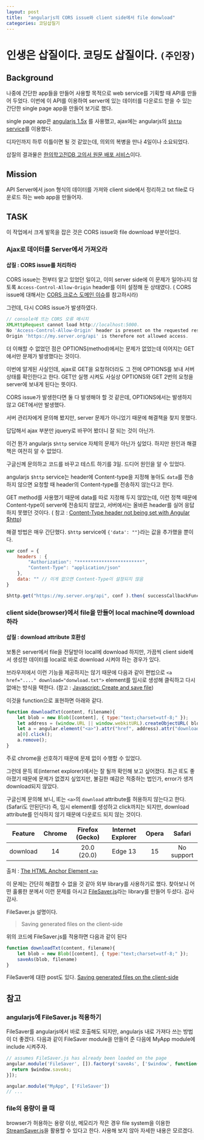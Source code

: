 ```yaml
---
layout: post
title:  "angularjs의 CORS issue와 client side에서 file donwload"
categories: 코딩삽질기
---
```


인생은 삽질이다. 코딩도 삽질이다. `(주인장)` 
==================================

Background
--------------

나중에 간단한 app들을 만들어 사용할 목적으로 web service를 기획할 때 API를 만들어 두었다. 이번에 이 API를 이용하여 server에 있는 데이터를 다운로드 받을 수 있는 간단한 single page app을 만들어 보기로 했다. 

single page app은 [angularjs 1.5x](https://www.angularjs.org/) 를 사용했고, ajax에는 angularjs의 [`$http` service](https://docs.angularjs.org/api/ng/service/$http)를 이용했다.

디자인까지 하루 이틀이면 될 것 같았는데, 의외의 복병을 만나 4일이나 소요되었다. 

삽질의 결과물은 [한의학고전DB 고의서 원문 배포 서비스](https://kmongoing.github.io/apps/dist-texts/app.html)이다.

Mission 
---------

API Server에서 json 형식의 데이터를 가져와 client side에서 정리하고 txt file로 다운로드 하는 web app을 만들어자. 

TASK
------

이 작업에서 크게 발목을 잡은 것은 CORS issue와 file download 부분이었다. 

### Ajax로 데이터를 Server에서 가져오라

#### 삽질 : CORS issue를 처리하라

CORS issue는 전부터 알고 있었던 일이고, 이미 server side에 이 문제가 일어나지 않토록 `Access-Control-Allow-Origin` header를 이미 설정해 둔 상태였다. ( CORS issue에 대해서는 [CORS 크로스 도메인 이슈](http://ooz.co.kr/232)를 참고하시라)

그런데, 다시 CORS issue가 발생하였다. 

```js
// console에 뜨는 CORS 오류 메시지
XMLHttpRequest cannot load http://localhost:5000. 
No 'Access-Control-Allow-Origin' header is present on the requested resource.
Origin 'https://my.server.org/api' is therefore not allowed access.
```

더 이해할 수 없었던 점은 OPTIONS(method)에서는 문제가 없었는데 이어지는 GET에서만 문제가 발생했다는 것이다. 

이번에 알게된 사실인데, ajax로 GET을 요청하더라도 그 전에 OPTIONS를 보내 서버 상태를 확인한다고 한다. GET만 실행 시켜도 사실상 OPTIONS와 GET 2번의 요청을 server에 보내게 된다는 뜻이다. 

CORS issue가 발생한다면 둘 다 발생해야 할 것 같은데, OPTIONS에서는 발생하지 않고 GET에서만 발생했다. 

서버 관리자에게 문의해 봤지만, server 문제가 아니었기 때문에 해결책을 찾지 못했다. 

답답해서 ajax 부분만 jquery로 바꾸어 봤더니 잘 되는 것이 아닌가. 

이건 뭔가 angularjs `$http` service 자체의 문제가 아닌가 싶었다. 하지만 원인과 해결책은 여전히 알 수 없었다. 

구글신께 문의하고 코드를 바꾸고 테스트 하기를 3일. 드디어 원인을 알 수 있었다. 

angularjs `$http` service는 header에 Content-type을 지정해 놓아도 `data`를 전송하지 않으면 요청할 때 header의 Content-type를 전송하지 않는다고 한다. 

GET method를 사용했기 때문에 data를 따로 지정해 두지 않았는데, 이런 정책 때문에 Content-type이 server에 전송되지 않았고, 서버에서는 올바른 header를 실어 응답하지 못했던 것이다. ( 참고 : [Content-Type header not being set with Angular $http](http://stackoverflow.com/a/24896363))

해결 방법은 매우 간단했다. `$http` service에 `{'data': ""}`라는 값을 추가했을 뿐이다. 

```js
var conf = {
	headers : {
		"Authorization": "************************",
		"Content-Type": "application/json"
	},
	data: "" // 이게 없으면 Content-Type이 설정되지 않음
}

$http.get("https://my.server.org/api", conf ).then( successCallbackFunction, failCallbackFunction )
```

### client side(browser)에서 file을 만들어 local machine에 download 하라

#### 삽질 : download attribute 호환성

보통은 server에서 file을 전달받아 local에 download 하지만, 가끔씩 client side에서 생성한 데이터를 local로 바로 download 시켜야 하는 경우가 있다. 

브라우저에서 이런 기능을 제공하지는 않기 때문에 다음과 같이 편법으로 `<a href="...." download="donwload.txt">` element를 임시로 생성해 클릭하고 다시 없애는 방식을 택한다. (참고 : [Javascript: Create and save file](http://stackoverflow.com/a/30832210))

이것을 function으로 표현하면 아래와 같다. 

```js
function downloadTxt(content, filename){
	let blob = new Blob([content], { type:"text;charset=utf-8;" });
	let address = (window.URL || window.webkitURL).createObjectURL( blob );
	let a = angular.element("<a>").attr("href", address).attr("download", filename).appendTo("body");
	a[0].click();
	a.remove();
}
```

주로 chrome을 선호하기 때문에 문제 없이 수행할 수 있었다. 

그런데 문득 IE(internet explorer)에서는 잘 될까 확인해 보고 싶어졌다. 최근 IE도 좋아졌기 때문에 문제가 없겠지 싶었지만, 불길한 예감은 적중하는 법인가, error가 생겨 download되지 않았다. 

구글신께 문의해 보니, IE는 `<a>`의 `download` attribute를 허용하지 않는다고 한다.(Safari도 안된단다) 즉, 임시 element를 생성하고 click까지는 되지만, download attribute를 인식하지 않기 때문에 다운로드 되지 않는 것이다.


| Feature | Chrome | Firefox (Gecko)	| Internet Explorer | Opera | Safari|
|:---------:|:----------:|:-----------:|:------------:|:--------:|:-------:|
| download | 14 | 20.0 (20.0) | Edge 13 | 15 | No support |

출처 : [The HTML Anchor Element `<a>`](https://developer.mozilla.org/en/docs/Web/HTML/Element/a)

이 문제는 간단히 해결할 수 없을 것 같아 외부 library를 사용하기로 했다. 찾아보니 어떤 훌륭한 분께서 이런 문제를 아시고 [FileSaver.js](https://github.com/eligrey/FileSaver.js)라는 library를 만들어 두셨다. 감사감사. 

FileSaver.js 설명이다. 

> Saving generated files on the client-side

위의 코드에 FileSaver.js를 적용하면 다음과 같이 된다

```js
function downloadTxt(content, filename){
	let blob = new Blob([content], { type:"text;charset=utf-8;" });
	saveAs(blob, filename)
}
```

FileSaver에 대한 post도 있다. [Saving generated files on the client-side](https://developers.google.com/web/updates/2011/08/Saving-generated-files-on-the-client-side)


참고
-----

### angularjs에 FileSaver.js 적용하기

FileSaver를 angularjs에서 바로 호출해도 되지만, angularjs 내로 가져다 쓰는 방법이 더 좋겠다. 다음과 같이 FileSaver module을 만들어 준 다음에 MyApp module에 include 시켜주자.

```js
// assumes FileSaver.js has already been loaded on the page
angular.module('FileSaver', []).factory('saveAs', ['$window', function($window) {
  return $window.saveAs; 
}]);

angular.module("MyApp", ['FileSaver'])
// ...
```


### file의 용량이 클 때 

browser가 허용하는 용량 이상, 메모리가 작은 경우 file system을 이용한 [StreamSaver.js](https://github.com/jimmywarting/StreamSaver.js)을 활용할 수 있다고 한다. 사용해 보지 않아 자세한 내용은 모르겠다.
